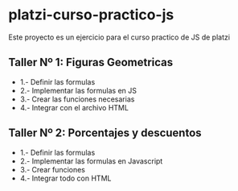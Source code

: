 # platzi-curso-practico-js

Este proyecto es un ejercicio para el curso practico de JS de platzi

## Taller Nº 1: Figuras Geometricas

- 1.- Definir las formulas
- 2.- Implementar las formulas en JS
- 3.- Crear las funciones necesarias
- 4.- Integrar con el archivo HTML

## Taller Nº 2: Porcentajes y descuentos

- 1.- Definir las formulas
- 2.- Implementar las formulas en Javascript
- 3.- Crear funciones
- 4.- Integrar todo con HTML